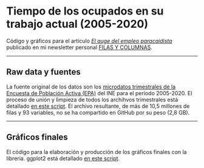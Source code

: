 # Tiempo de los ocupados en su trabajo actual (2005-2020)

Código y gráficos para el artículo [*El auge del empleo paracaidista*](https://filasycolumnas.substack.com/p/el-auge-del-empleo-paracaidista-) publicado en mi newsletter personal [FILAS Y COLUMNAS](https://filasycolumnas.substack.com/).


---

## Raw data y fuentes

La fuente original de los datos son los [microdatos trimestrales de la Encuesta de Población Activa (EPA)](https://www.ine.es/dyngs/INEbase/es/operacion.htm?c=Estadistica_C&cid=1254736176918&menu=resultados&idp=1254735976595#!tabs-1254736030639) del INE para el período 2005-2020. El proceso de unión y limpieza de todos los archihvos trimestrales está detallado [en este script](https://github.com/jescuderoma/microdatos-epa/blob/master/scripts/01_importar_combinar_microdatos.R). El archivo resultante, de más de 10,5 millones de filas y 93 variables, no se ha compartido en GitHub por su peso (2,8 GB).

---

## Gráficos finales

El código para la elaboración y producción de los gráficos finales con la librería. ggplot2 está detallado [en este script](scripts/exploratory_data_analysis.R).
